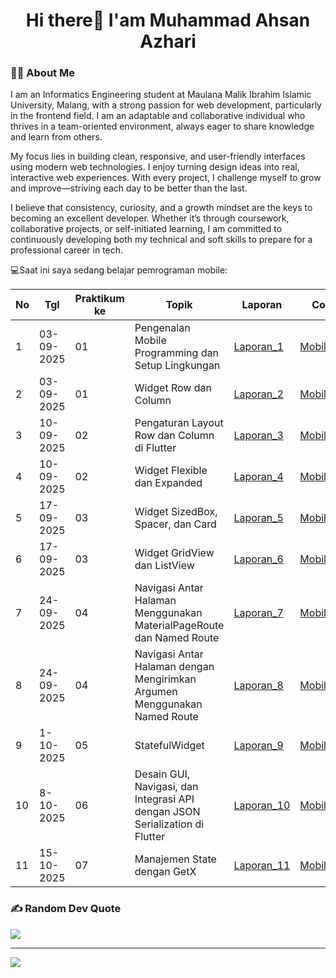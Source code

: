  <h1 align="center">Hi there👋 I'am Muhammad Ahsan Azhari</h1>

 <h3 align="left">👩‍💻  About Me</h3>
<p>I am an Informatics Engineering student at Maulana Malik Ibrahim Islamic University, Malang, with a strong passion for web development, particularly in the frontend field. I am an adaptable and collaborative individual who thrives in a team-oriented environment, always eager to share knowledge and learn from others.

My focus lies in building clean, responsive, and user-friendly interfaces using modern web technologies. I enjoy turning design ideas into real, interactive web experiences. With every project, I challenge myself to grow and improve—striving each day to be better than the last.

I believe that consistency, curiosity, and a growth mindset are the keys to becoming an excellent developer. Whether it’s through coursework, collaborative projects, or self-initiated learning, I am committed to continuously developing both my technical and soft skills to prepare for a professional career in tech.</p>


💻Saat ini saya sedang belajar pemrograman mobile:

| No  | Tgl  | Praktikum ke  | Topik  | Laporan | Code |
| ------------ | ------------ | ------------ | ------------ | ------------ | ------------ | 
|  1 | 03-09-2025  | 01  | Pengenalan Mobile Programming dan Setup Lingkungan  | [Laporan_1](https://docs.google.com/document/d/1QQLN80NZEEsTB2OF_eNYxu3GIkwtU_zT/edit) | [Mobile_1](https://github.com/sannn-s/Mobile_Praktikum1) |
|  2 | 03-09-2025  | 01  | Widget Row dan Column  | [Laporan_2](https://docs.google.com/document/d/130gZ4dHQgnoaTyqEqyOAVuZ5mYp7ma0X/edit)| [Mobile_2](https://github.com/sannn-s/Mobile_Praktikum2)|
|  3 | 10-09-2025  | 02  | Pengaturan Layout Row dan Column di Flutter  | [Laporan_3](https://docs.google.com/document/d/1MSCqf-WB-C1Pri0pNnt_6IYj1qqeKhns/edit)| [Mobile_3](https://github.com/sannn-s/Mobile_Praktikum3)|
|  4 | 10-09-2025  | 02  | Widget Flexible dan Expanded | [Laporan_4](https://docs.google.com/document/d/1kXzjauXi6aiI6xJU2BNws0vBFqByFLuy/edit)| [Mobile_4](https://github.com/sannn-s/Mobile_Praktikum4)|
|  5 | 17-09-2025  | 03  | Widget SizedBox, Spacer, dan Card | [Laporan_5](https://docs.google.com/document/d/1KI87xcTgQdREOrgs5jiuMKg7KeNVmv7R/edit) | [Mobile_5](https://github.com/sannn-s/Mobile_Praktikum5)|
|  6 | 17-09-2025  | 03  | Widget GridView dan ListView | [Laporan_6](https://docs.google.com/document/d/1FLLTVPYjhVZ839dKwuya79aIbRpsE5GY/edit) | [Mobile_6](https://github.com/sannn-s/Mobile_Praktikum6)|
|  7 | 24-09-2025  | 04  | Navigasi Antar Halaman Menggunakan MaterialPageRoute dan Named Route | [Laporan_7](https://docs.google.com/document/d/1a-MSXdiuQ3K3f4M3AE35-M-E8DAGesz4/edit) | [Mobile_7](https://github.com/sannn-s/Mobile_Praktikum7)|
|  8 | 24-09-2025  | 04  | Navigasi Antar Halaman dengan Mengirimkan Argumen Menggunakan Named Route | [Laporan_8](https://docs.google.com/document/d/1aQTDFke3AEj2FUxxfqM5m1WZjlJ8jLBn/edit) | [Mobile_8](https://github.com/sannn-s/Mobile_Praktikum8)|
|  9 | 1-10-2025  | 05  | StatefulWidget | [Laporan_9](https://docs.google.com/document/d/1WscUVjKX4x2Ud7Bk0Sgg639F_sUGJfUf/edit) | [Mobile_9](https://github.com/sannn-s/Mobile_Praktikum9)|
|  10 | 8-10-2025  | 06  | Desain GUI, Navigasi, dan Integrasi API dengan JSON Serialization di Flutter | [Laporan_10](https://docs.google.com/document/d/1Zmhdf9d3jZHjK3TeT2Ds8H88fbvZmE0Q/edit) | [Mobile_10](https://github.com/sannn-s/Mobile_Praktikum10)|
|  11 | 15-10-2025  | 07  | Manajemen State dengan GetX | [Laporan_11](https://docs.google.com/document/d/1Zmhdf9d3jZHjK3TeT2Ds8H88fbvZmE0Q/edit) | [Mobile_11](https://github.com/sannn-s/Mobile_Praktikum11)|

### <h3 align="left">✍️ Random Dev Quote</h3>
![](https://quotes-github-readme.vercel.app/api?type=horizontal&theme=radical)

---
[![](https://visitcount.itsvg.in/api?id=sannn-s&icon=0&color=0)](https://visitcount.itsvg.in)


<!-- Proudly created with GPRM ( https://gprm.itsvg.in ) -->
